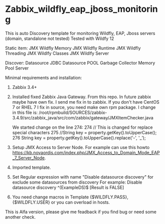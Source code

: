 # Zabbix_wildfly_eap_jboss_monitoring

This is auto Discovery template for monitoring Wildfly, EAP, Jboss servers (domain, standalone not tested)
Tested with Wildfy 12

Static item:
JMX Wildfly Memory
JMX Wildfly Runtime
JMX Wildfly Threading
JMX Wildlfy Classes
JMX Wildlfy Server

Discover:
Datasource JDBC
Datasource POOL
Garbage Collector
Memory Pool
Server

Minimal requirements and installation:
1) Zabbix 3.4+
2) Installed fixed Zabbix Java Gateway. From this repo. In future zabbix maybe have own fix. I send me fix in to zabbix.
	If you don't have CentOS 7 or RHEL 7 I fix in source, you need make own rpm package.
	I change in this file is: /root/rpmbuild/SOURCES/zabbix-3.4.9/src/zabbix_java/src/com/zabbix/gateway/JMXItemChecker.java
	
	We started change on the line 274:
	274                                 // This is changed for replace special characters
	275                                 //String key = property.getKey().toUpperCase();
	276                                 String key = property.getKey().toUpperCase().replace('-', '_’);
	
3) Setup JMX Access to Server Node. For example can use this howto https://kb.novaordis.com/index.php/JMX_Access_to_Domain_Mode_EAP_7_Server_Node.
4) Imported template.
5) Set Regular expression with name "Disable datasource discovery" for exclude some datasources from discovery For example: Disable datasource discovery ^(ExampleDS)$	[Result is FALSE]
6) You need change macros in Template {$WILDFLY.PASS}, {$WILDFLY.USER} or you can overload in hosts.

This is Alfa version, please give me feadback if you find bug or need some another check.
